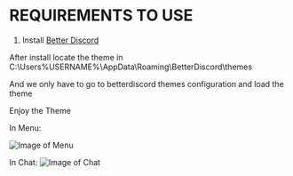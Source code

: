 # REQUIREMENTS TO USE


1. Install [Better Discord](https://github.com/rauenzi/BetterDiscordApp/releases)

After install locate the theme in C:\Users\%USERNAME%\AppData\Roaming\BetterDiscord\themes


And we only have to go to betterdiscord themes configuration and load the theme

Enjoy the Theme


In Menu:

![Image of Menu](https://i.imgur.com/dWGpMHX.png)




In Chat:
![Image of Chat](https://i.imgur.com/f5t9ww1.png)






